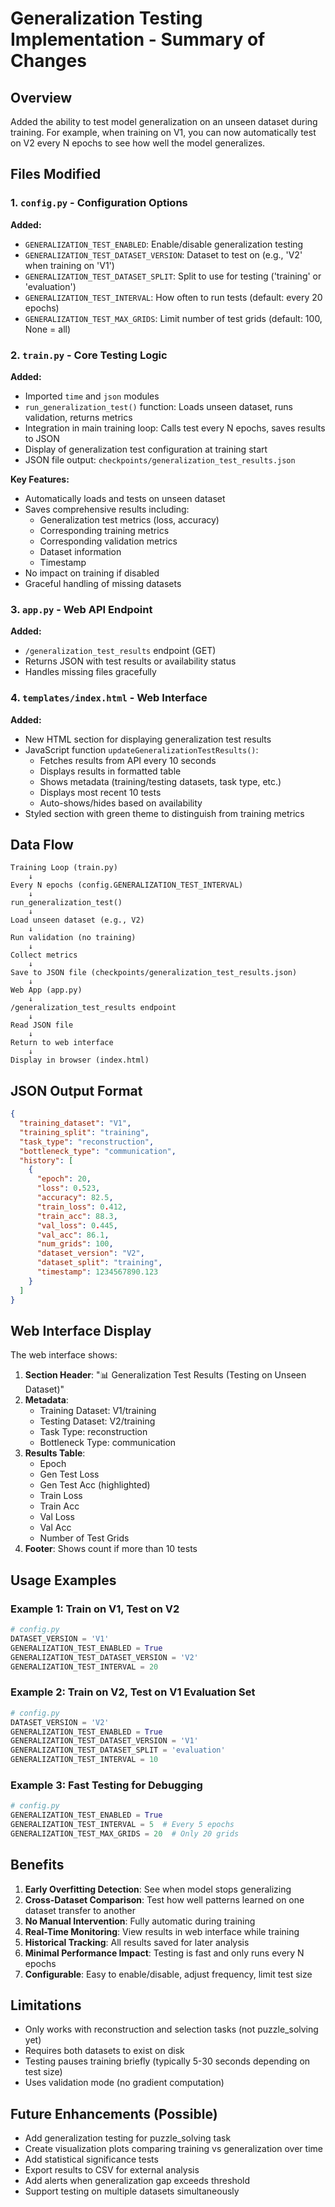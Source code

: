 # Generalization Testing Implementation - Summary of Changes

## Overview
Added the ability to test model generalization on an unseen dataset during training. For example, when training on V1, you can now automatically test on V2 every N epochs to see how well the model generalizes.

## Files Modified

### 1. `config.py` - Configuration Options
**Added:**
- `GENERALIZATION_TEST_ENABLED`: Enable/disable generalization testing
- `GENERALIZATION_TEST_DATASET_VERSION`: Dataset to test on (e.g., 'V2' when training on 'V1')
- `GENERALIZATION_TEST_DATASET_SPLIT`: Split to use for testing ('training' or 'evaluation')
- `GENERALIZATION_TEST_INTERVAL`: How often to run tests (default: every 20 epochs)
- `GENERALIZATION_TEST_MAX_GRIDS`: Limit number of test grids (default: 100, None = all)

### 2. `train.py` - Core Testing Logic
**Added:**
- Imported `time` and `json` modules
- `run_generalization_test()` function: Loads unseen dataset, runs validation, returns metrics
- Integration in main training loop: Calls test every N epochs, saves results to JSON
- Display of generalization test configuration at training start
- JSON file output: `checkpoints/generalization_test_results.json`

**Key Features:**
- Automatically loads and tests on unseen dataset
- Saves comprehensive results including:
  - Generalization test metrics (loss, accuracy)
  - Corresponding training metrics
  - Corresponding validation metrics
  - Dataset information
  - Timestamp
- No impact on training if disabled
- Graceful handling of missing datasets

### 3. `app.py` - Web API Endpoint
**Added:**
- `/generalization_test_results` endpoint (GET)
- Returns JSON with test results or availability status
- Handles missing files gracefully

### 4. `templates/index.html` - Web Interface
**Added:**
- New HTML section for displaying generalization test results
- JavaScript function `updateGeneralizationTestResults()`:
  - Fetches results from API every 10 seconds
  - Displays results in formatted table
  - Shows metadata (training/testing datasets, task type, etc.)
  - Displays most recent 10 tests
  - Auto-shows/hides based on availability
- Styled section with green theme to distinguish from training metrics

## Data Flow

```
Training Loop (train.py)
    ↓
Every N epochs (config.GENERALIZATION_TEST_INTERVAL)
    ↓
run_generalization_test()
    ↓
Load unseen dataset (e.g., V2)
    ↓
Run validation (no training)
    ↓
Collect metrics
    ↓
Save to JSON file (checkpoints/generalization_test_results.json)
    ↓
Web App (app.py)
    ↓
/generalization_test_results endpoint
    ↓
Read JSON file
    ↓
Return to web interface
    ↓
Display in browser (index.html)
```

## JSON Output Format

```json
{
  "training_dataset": "V1",
  "training_split": "training",
  "task_type": "reconstruction",
  "bottleneck_type": "communication",
  "history": [
    {
      "epoch": 20,
      "loss": 0.523,
      "accuracy": 82.5,
      "train_loss": 0.412,
      "train_acc": 88.3,
      "val_loss": 0.445,
      "val_acc": 86.1,
      "num_grids": 100,
      "dataset_version": "V2",
      "dataset_split": "training",
      "timestamp": 1234567890.123
    }
  ]
}
```

## Web Interface Display

The web interface shows:
1. **Section Header**: "📊 Generalization Test Results (Testing on Unseen Dataset)"
2. **Metadata**:
   - Training Dataset: V1/training
   - Testing Dataset: V2/training
   - Task Type: reconstruction
   - Bottleneck Type: communication
3. **Results Table**:
   - Epoch
   - Gen Test Loss
   - Gen Test Acc (highlighted)
   - Train Loss
   - Train Acc
   - Val Loss
   - Val Acc
   - Number of Test Grids
4. **Footer**: Shows count if more than 10 tests

## Usage Examples

### Example 1: Train on V1, Test on V2
```python
# config.py
DATASET_VERSION = 'V1'
GENERALIZATION_TEST_ENABLED = True
GENERALIZATION_TEST_DATASET_VERSION = 'V2'
GENERALIZATION_TEST_INTERVAL = 20
```

### Example 2: Train on V2, Test on V1 Evaluation Set
```python
# config.py
DATASET_VERSION = 'V2'
GENERALIZATION_TEST_ENABLED = True
GENERALIZATION_TEST_DATASET_VERSION = 'V1'
GENERALIZATION_TEST_DATASET_SPLIT = 'evaluation'
GENERALIZATION_TEST_INTERVAL = 10
```

### Example 3: Fast Testing for Debugging
```python
# config.py
GENERALIZATION_TEST_ENABLED = True
GENERALIZATION_TEST_INTERVAL = 5  # Every 5 epochs
GENERALIZATION_TEST_MAX_GRIDS = 20  # Only 20 grids
```

## Benefits

1. **Early Overfitting Detection**: See when model stops generalizing
2. **Cross-Dataset Comparison**: Test how well patterns learned on one dataset transfer to another
3. **No Manual Intervention**: Fully automatic during training
4. **Real-Time Monitoring**: View results in web interface while training
5. **Historical Tracking**: All results saved for later analysis
6. **Minimal Performance Impact**: Testing is fast and only runs every N epochs
7. **Configurable**: Easy to enable/disable, adjust frequency, limit test size

## Limitations

- Only works with reconstruction and selection tasks (not puzzle_solving yet)
- Requires both datasets to exist on disk
- Testing pauses training briefly (typically 5-30 seconds depending on test size)
- Uses validation mode (no gradient computation)

## Future Enhancements (Possible)

- Add generalization testing for puzzle_solving task
- Create visualization plots comparing training vs generalization over time
- Add statistical significance tests
- Export results to CSV for external analysis
- Add alerts when generalization gap exceeds threshold
- Support testing on multiple datasets simultaneously

